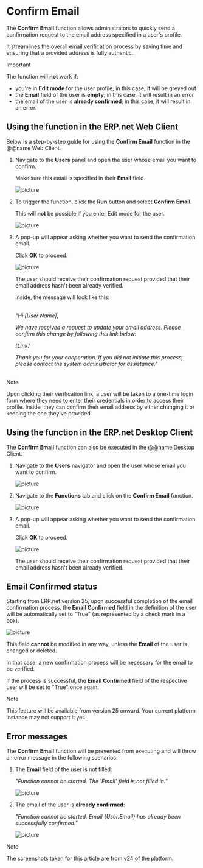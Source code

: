 # Confirm Email

The **Confirm Email** function allows administrators to quickly send a confirmation request to the email address specified in a user's profile.

It streamlines the overall email verification process by saving time and ensuring that a provided address is fully authentic.

> [!IMPORTANT]
> The function will **not** work if:
> 
> * you're in **Edit mode** for the user profile; in this case, it will be greyed out
> * the **Email** field of the user is **empty**; in this case, it will result in an error 
> * the email of the user is **already confirmed**; in this case, it will result in an error.

## Using the function in the ERP.net Web Client

Below is a step-by-step guide for using the **Confirm Email** function in the @@name Web Client.

1. Navigate to the **Users** panel and open the user whose email you want to confirm.

   Make sure this email is specified in their **Email** field.
  
   ![picture](pictures/navigate.png)

2. To trigger the function, click the **Run** button and select **Confirm Email**.

   This will **not** be possible if you enter Edit mode for the user.
  
   ![picture](pictures/Email_Web_Confirm_email_17_07.png)

3. A pop-up will appear asking whether you want to send the confirmation email.

   Click **OK** to proceed. 
  
   ![picture](pictures/Email_Web_Confirm_email_change_19_07.png)

   The user should receive their confirmation request provided that their email address hasn't been already verified.

   Inside, the message will look like this: </br></br>

   _"Hi [User Name],_

   _We have received a request to update your email address. Please confirm this change by following this link below:_

   _[Link]_

   _Thank you for your cooperation. If you did not initiate this process, please contact the system administrator for assistance."_ </br></br>

> [!NOTE]
> Upon clicking their verification link, a user will be taken to a one-time login form where they need to enter their credentials in order to access their profile. Inside, they can confirm their email address by either changing it or keeping the one they've provided.
   
## Using the function in the ERP.net Desktop Client

The **Confirm Email** function can also be executed in the @@name Desktop Client.

1. Navigate to the **Users** navigator and open the user whose email you want to confirm.
  
   ![picture](pictures/Email_Desctop_nav_17_07.png)
  
2. Navigate to the **Functions** tab and click on the **Confirm Email** function.
  
   ![picture](pictures/Email_Desctop_confirm_17_07.png)

3. A pop-up will appear asking whether you want to send the confirmation email.

   Click **OK** to proceed.
  
   ![picture](pictures/Email_Desctop_Confirm_edit_19_07.png)

   The user should receive their confirmation request provided that their email address hasn't been already verified.

## Email Confirmed status

Starting from ERP.net version 25, upon successful completion of the email confirmation process, the **Email Confirmed** field in the definition of the user will be automatically set to "True" (as represented by a check mark in a box).

![picture](pictures/email_confirmed.png)

This field **cannot** be modified in any way, unless the **Email** of the user is changed or deleted.

In that case, a new confirmation process will be necessary for the email to be verified. 

If the process is successful, the **Email Confirmed** field of the respective user will be set to "True" once again.

> [!NOTE]
> This feature will be available from version 25 onward. Your current platform instance may not support it yet.

## Error messages

The **Confirm Email** function will be prevented from executing and will throw an error message in the following scenarios:

1. The **Email** field of the user is not filled:

   _"Function cannot be started. The 'Email' field is not filled in."_

   ![picture](pictures/error1.png)

2. The email of the user is **already confirmed**:

   _"Function cannot be started. Email {User.Email} has already been successfully confirmed."_

      ![picture](pictures/error2.png)

> [!NOTE]
> 
> The screenshots taken for this article are from v24 of the platform.
